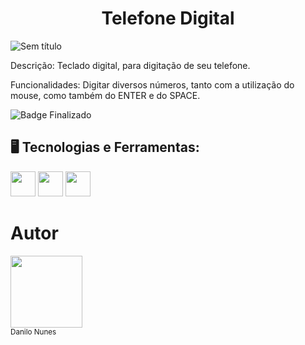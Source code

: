 ## <h1 align="center"> Telefone Digital </h1>

![Sem título](https://user-images.githubusercontent.com/113385253/201412347-201b369d-71d3-4074-92ca-865201c95d95.jpg)



Descrição: Teclado digital, para digitação de seu telefone.

Funcionalidades: Digitar diversos números, tanto com a utilização do mouse, como também do ENTER e do SPACE.

![Badge Finalizado](https://img.shields.io/badge/STATUS-FINALIZADO-green)

## 🖥️ Tecnologias e Ferramentas:

<img src="https://cdn.jsdelivr.net/gh/devicons/devicon/icons/javascript/javascript-original.svg" width="40" height="40"/> <img src="https://cdn.jsdelivr.net/gh/devicons/devicon/icons/css3/css3-original-wordmark.svg" width="40" height="40" /> <img src="https://cdn.jsdelivr.net/gh/devicons/devicon/icons/html5/html5-original-wordmark.svg" width="40" height="40" />

# Autor

<img src="https://avatars.githubusercontent.com/u/113385253?v=4" width=115><br><sub>Danilo Nunes</sub>
